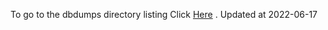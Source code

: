 To go to the dbdumps directory listing Click [Here](https://ipfs.io/ipns/QmNndcqspwx7hPGqgi5B7uwVBBU2SJE8yzChLNhp8v5XGK) . Updated at 2022-06-17